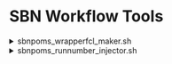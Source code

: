 # SBN Workflow Tools

<details>
  <summary>sbnpoms_wrapperfcl_maker.sh</summary>
  
  Purpose: Make an empty wrapper fcl file.<br>
  <br>
  Usage: sbnpoms_wrapperfcl_maker.sh [options]<br>
  <br>
  Options:<br>
  <br>
  -h|-?|--help        - Print help message.<br>
  --fclname <fcl>     - Wrapped fcl file.<br>
  --wrappername <fcl> - Wrapper fcl file.<br>
</details>

<details>
  <summary>sbnpoms_runnumber_injector.sh</summary>
  
  Purpose: Append run and subrun overrides to fcl file.<br>
           Subrun follows $PROCESS+1, and wraps by incrementing<br>
           the run number when the subrun exceeds the maximum.<br>
  <br>
  Usage: sbnpoms_runnumber_injector.sh [options]<br>
  <br>
  Options:<br>
  <br>
  -h|-?|--help          - Print help message.<br>
  --fcl <fcl>           - Fcl file to append (default standard output).<br>
  --subruns_per_run <n> - Number of subruns per run (default 100).<br>
  --process <process>   - Specify process number (default $PROCESS).<br>
  --run <run>           - Specify base run number (default 1).<br>
</details>
